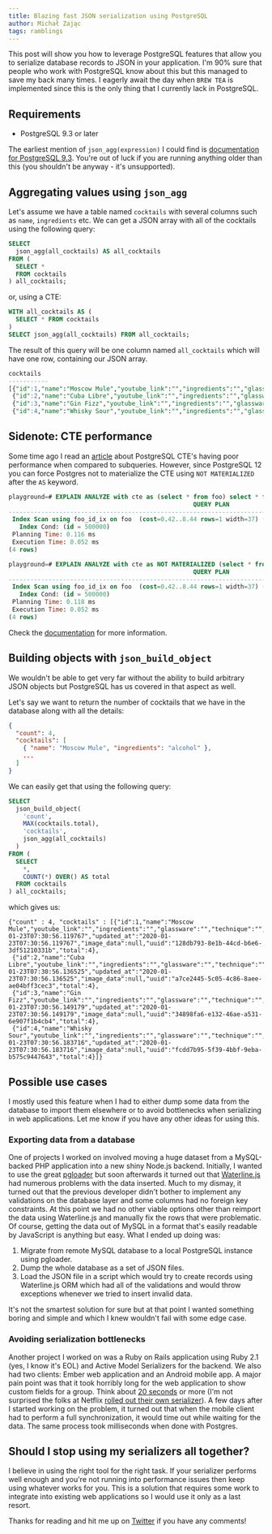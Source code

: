 ```yaml
---
title: Blazing fast JSON serialization using PostgreSQL
author: Michał Zając
tags: ramblings
---
```


This post will show you how to leverage PostgreSQL features that allow you to serialize database records to JSON in your application. I'm 90% sure that people who work with PostgreSQL know about this but this managed to save my back many times. I eagerly await the day when `BREW TEA` is implemented since this is the only thing that I currently lack in PostgreSQL.

## Requirements

* PostgreSQL 9.3 or later

The earliest mention of `json_agg(expression)` I could find is [documentation for PostgreSQL 9.3](https://www.postgresql.org/docs/9.3/functions-aggregate.html). You're out of luck if you are running anything older than this (you shouldn't be anyway - it's unsupported).

## Aggregating values using `json_agg`

Let's assume we have a table named `cocktails` with several columns such as `name`, `ingredients` etc. We can get a JSON array with all of the cocktails using the following query:

```sql
SELECT
  json_agg(all_cocktails) AS all_cocktails
FROM (
  SELECT *
  FROM cocktails
) all_cocktails;
```

or, using a CTE:

```sql
WITH all_cocktails AS (
  SELECT * FROM cocktails
)
SELECT json_agg(all_cocktails) FROM all_cocktails;
```

The result of this query will be one column named `all_cocktails` which will have one row, containing our JSON array.

```sql
cocktails
-----------
[{"id":1,"name":"Moscow Mule","youtube_link":"","ingredients":"","glassware":"","technique":"","garnish":"","signature":false,"menu":false,"category_id":1,"created_at":"2020-01-23T07:30:56.119767","updated_at":"2020-01-23T07:30:56.119767","image_data":null,"uuid":"128db793-8e1b-44cd-b6e6-3df51210331b"}, 
 {"id":2,"name":"Cuba Libre","youtube_link":"","ingredients":"","glassware":"","technique":"","garnish":"","signature":false,"menu":false,"category_id":2,"created_at":"2020-01-23T07:30:56.136525","updated_at":"2020-01-23T07:30:56.136525","image_data":null,"uuid":"a7ce2445-5c05-4c86-8aee-ae04bff3cec3"}, 
 {"id":3,"name":"Gin Fizz","youtube_link":"","ingredients":"","glassware":"","technique":"","garnish":"","signature":false,"menu":false,"category_id":3,"created_at":"2020-01-23T07:30:56.149179","updated_at":"2020-01-23T07:30:56.149179","image_data":null,"uuid":"34898fa6-e132-46ae-a531-6e907f1b4cb4"}, 
 {"id":4,"name":"Whisky Sour","youtube_link":"","ingredients":"","glassware":"","technique":"","garnish":"","signature":false,"menu":false,"category_id":4,"created_at":"2020-01-23T07:30:56.183716","updated_at":"2020-01-23T07:30:56.183716","image_data":null,"uuid":"fcdd7b95-5f39-4bbf-9eba-b575c9447643"}]
```

## Sidenote: CTE performance

Some time ago I read an [article](https://medium.com/@hakibenita/be-careful-with-cte-in-postgresql-fca5e24d2119) about PostgreSQL CTE's having poor performance when compared to subqueries. However, since PostgreSQL 12 you can force Postgres not to materialize the CTE using `NOT MATERIALIZED` after the `AS` keyword.

```sql
playground=# EXPLAIN ANALYZE with cte as (select * from foo) select * from cte where id = 500000;
                                                   QUERY PLAN
----------------------------------------------------------------------------------------------------------------
 Index Scan using foo_id_ix on foo  (cost=0.42..8.44 rows=1 width=37) (actual time=0.025..0.026 rows=1 loops=1)
   Index Cond: (id = 500000)
 Planning Time: 0.116 ms
 Execution Time: 0.052 ms
(4 rows)

playground=# EXPLAIN ANALYZE with cte as NOT MATERIALIZED (select * from foo) select * from cte where id = 500000;
                                                   QUERY PLAN
----------------------------------------------------------------------------------------------------------------
 Index Scan using foo_id_ix on foo  (cost=0.42..8.44 rows=1 width=37) (actual time=0.026..0.028 rows=1 loops=1)
   Index Cond: (id = 500000)
 Planning Time: 0.118 ms
 Execution Time: 0.052 ms
(4 rows)
```

Check the [documentation](https://www.postgresql.org/docs/current/queries-with.html) for more information.

## Building objects with `json_build_object`

We wouldn't be able to get very far without the ability to build arbitrary JSON objects but PostgreSQL has us covered in that aspect as well.

Let's say we want to return the number of cocktails that we have in the database along with all the details:

```json
{
  "count": 4,
  "cocktails": [
    { "name": "Moscow Mule", "ingredients": "alcohol" },
    ...
  ]
}
```

We can easily get that using the following query:

```sql
SELECT 
  json_build_object(
    'count',
    MAX(cocktails.total),
    'cocktails',
    json_agg(all_cocktails)
  )
FROM (
  SELECT 
    *,
    COUNT(*) OVER() AS total
  FROM cocktails
) all_cocktails;
```

which gives us:

```
{"count" : 4, "cocktails" : [{"id":1,"name":"Moscow Mule","youtube_link":"","ingredients":"","glassware":"","technique":"","garnish":"","signature":false,"menu":false,"category_id":1,"created_at":"2020-01-23T07:30:56.119767","updated_at":"2020-01-23T07:30:56.119767","image_data":null,"uuid":"128db793-8e1b-44cd-b6e6-3df51210331b","total":4}, 
 {"id":2,"name":"Cuba Libre","youtube_link":"","ingredients":"","glassware":"","technique":"","garnish":"","signature":false,"menu":false,"category_id":2,"created_at":"2020-01-23T07:30:56.136525","updated_at":"2020-01-23T07:30:56.136525","image_data":null,"uuid":"a7ce2445-5c05-4c86-8aee-ae04bff3cec3","total":4}, 
 {"id":3,"name":"Gin Fizz","youtube_link":"","ingredients":"","glassware":"","technique":"","garnish":"","signature":false,"menu":false,"category_id":3,"created_at":"2020-01-23T07:30:56.149179","updated_at":"2020-01-23T07:30:56.149179","image_data":null,"uuid":"34898fa6-e132-46ae-a531-6e907f1b4cb4","total":4}, 
 {"id":4,"name":"Whisky Sour","youtube_link":"","ingredients":"","glassware":"","technique":"","garnish":"","signature":false,"menu":false,"category_id":4,"created_at":"2020-01-23T07:30:56.183716","updated_at":"2020-01-23T07:30:56.183716","image_data":null,"uuid":"fcdd7b95-5f39-4bbf-9eba-b575c9447643","total":4}]}
```

## Possible use cases

I mostly used this feature when I had to either dump some data from the database to import them elsewhere or to avoid bottlenecks when serializing in web applications. Let me know if you have any other ideas for using this.

### Exporting data from a database

One of projects I worked on involved moving a huge dataset from a MySQL-backed PHP application into a new shiny Node.js backend. Initially, I wanted to use the great [pgloader](https://pgloader.io/) but soon afterwards it turned out that [Waterline.js](https://waterlinejs.org/) had numerous problems with the data inserted. Much to my dismay, it turned out that the previous developer didn't bother to implement any validations on the database layer and some columns had no foreign key constraints. At this point we had no other viable options other than reimport the data using Waterline.js and manually fix the rows that were problematic. Of course, getting the data out of MySQL in a format that's easily readable by JavaScript is anything but easy. What I ended up doing was:

1. Migrate from remote MySQL database to a local PostgreSQL instance using pgloader.
2. Dump the whole database as a set of JSON files.
3. Load the JSON file in a script which would try to create records using Waterline.js ORM which had all of the validations and would throw exceptions whenever we tried to insert invalid data.

It's not the smartest solution for sure but at that point I wanted something boring and simple and which I knew wouldn't fail with some edge case.

### Avoiding serialization bottlenecks

Another project I worked on was a Ruby on Rails application using Ruby 2.1 (yes, I know it's EOL) and Active Model Serializers for the backend. We also had two clients: Ember web application and an Android mobile app. A major pain point was that it took horribly long for the web application to show custom fields for a group. Think about [20 seconds](https://stevenyue.com/blogs/migrating-active-model-serializers-to-jserializer) or more (I'm not surprised the folks at Netflix [rolled out their own serializer](https://netflixtechblog.com/fast-json-api-serialization-with-ruby-on-rails-7c06578ad17f)). A few days after I started working on the problem, it turned out that when the mobile client had to perform a full synchronization, it would time out while waiting for the data. The same process took milliseconds when done with Postgres.

## Should I stop using my serializers all together?

I believe in using the right tool for the right task. If your serializer performs well enough and you're not running into performance issues then keep using whatever works for you. This is a solution that requires some work to integrate into existing web applications so I would use it only as a last resort.

Thanks for reading and hit me up on [Twitter](https://twitter.com/michal_q_zajac) if you have any comments!

